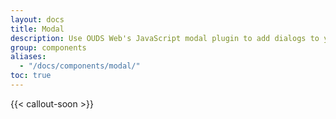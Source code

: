 ```yaml
---
layout: docs
title: Modal
description: Use OUDS Web's JavaScript modal plugin to add dialogs to your site for lightboxes, user notifications, or completely custom content.
group: components
aliases:
  - "/docs/components/modal/"
toc: true
---
```


{{< callout-soon >}}
